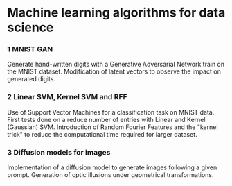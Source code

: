 # Machine learning algorithms for data science

### 1 MNIST GAN

Generate hand-written digits with a Generative Adversarial Network train on the MNIST dataset.
Modification of latent vectors to observe the impact on generated digits.


### 2 Linear SVM, Kernel SVM and RFF

Use of Support Vector Machines for a classification task on MNIST data. First tests done on a reduce number of entries with Linear and Kernel (Gaussian) SVM.
Introduction of Random Fourier Features and the "kernel trick" to reduce the computational time required for larger dataset.


### 3 Diffusion models for images

Implementation of a diffusion model to generate images following a given prompt.
Generation of optic illusions under geometrical transformations.
